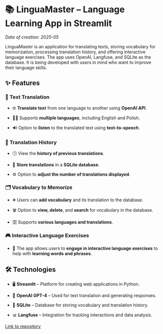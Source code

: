 # 📚 LinguaMaster – Language Learning App in Streamlit 

*Date of creation: 2025-05*

LinguaMaster is an application for translating texts, storing vocabulary for memorization, processing translation history, and offering interactive language exercises. The app uses OpenAI, Langfuse, and SQLite as the database. It is being developed with users in mind who want to improve their language skills.

## ✨ Features
### 📝 Text Translation

 - 🌐 **Translate text** from one language to another using **OpenAI API**.

- 🏳️‍🌈 Supports **multiple languages**, including English and Polish.

- 🔊 Option to **listen** to the translated text using **text-to-speech**.

### 📜 Translation History

- 🕓 View the **history of previous translations**.

- 💾 **Store translations** in a **SQLite database**.

- ⚙️ Option to **adjust the number of translations displayed**.

### 🗂️ Vocabulary to Memorize

- ➕ Users can **add vocabulary** and its translation to the database.

- 🗑️ Option to **view, delete**, and **search** for vocabulary in the database.

- 🈳 Supports **various languages and translations**.

### 🎮 Interactive Language Exercises

- 🧩 The app allows users to **engage in interactive language exercises** to help with **learning words and phrases**.

## 🛠️ Technologies
- 🖥️ **Streamlit** – Platform for creating web applications in Python.

- 🤖 **OpenAI GPT-4** – Used for text translation and generating responses.

- 📂 **SQLite** – Database for storing vocabulary and translation history.

- 📊 **Langfuse** – Integration for tracking interactions and data analysis.

[Link to repository](https://github.com/KrzysztofPiekarski/LinguaMaster)
